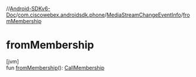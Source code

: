 //[Android-SDKv6-Doc](../../../index.md)/[com.ciscowebex.androidsdk.phone](../index.md)/[MediaStreamChangeEventInfo](index.md)/[fromMembership](from-membership.md)

# fromMembership

[jvm]\
fun [fromMembership](from-membership.md)(): [CallMembership](../-call-membership/index.md)
